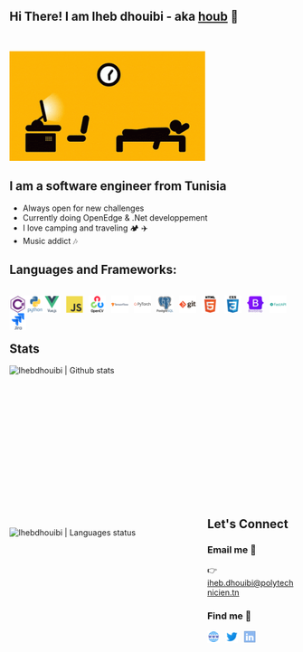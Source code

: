 
## Hi There! I am Iheb dhouibi - aka [houb][website] :wave: 
<br>



![Welcome!](/assets/coder.gif)




## I am a software engineer from Tunisia



- Always open for new challenges 
- Currently doing OpenEdge & .Net developpement  
- I love camping and traveling :camping: :airplane:
- Music addict :notes: 


## Languages and Frameworks:



<br>

<img align="left" width="30px" src="https://github.com/devicons/devicon/blob/master/icons/csharp/csharp-line.svg" >
<img align="left" width="30px" src="https://raw.githubusercontent.com/devicons/devicon/1119b9f84c0290e0f0b38982099a2bd027a48bf1/icons/python/python-original-wordmark.svg" >
<img align="left" width="30px" src="https://raw.githubusercontent.com/devicons/devicon/1119b9f84c0290e0f0b38982099a2bd027a48bf1/icons/vuejs/vuejs-original-wordmark.svg"style="padding-right:10px;">
<img align="left" width="30px" src="https://raw.githubusercontent.com/devicons/devicon/1119b9f84c0290e0f0b38982099a2bd027a48bf1/icons/javascript/javascript-original.svg" style="padding-right:10px;">
<img align="left" width="30px" src="https://raw.githubusercontent.com/devicons/devicon/1119b9f84c0290e0f0b38982099a2bd027a48bf1/icons/opencv/opencv-original-wordmark.svg" style="padding-right:10px;">
<img align="left" width="30px" src="https://raw.githubusercontent.com/devicons/devicon/1119b9f84c0290e0f0b38982099a2bd027a48bf1/icons/tensorflow/tensorflow-original-wordmark.svg" style="padding-right:10px;">
<img align="left" width="30px" src="https://raw.githubusercontent.com/devicons/devicon/1119b9f84c0290e0f0b38982099a2bd027a48bf1/icons/pytorch/pytorch-original-wordmark.svg" style="padding-right:10px;">
<img align="left" width="30px" src="https://raw.githubusercontent.com/devicons/devicon/1119b9f84c0290e0f0b38982099a2bd027a48bf1/icons/postgresql/postgresql-original-wordmark.svg" style="padding-right:10px;">
<img align="left" width="30px" src="https://raw.githubusercontent.com/devicons/devicon/1119b9f84c0290e0f0b38982099a2bd027a48bf1/icons/git/git-original-wordmark.svg" style="padding-right:10px;">
<img align="left" width="30px" src="https://raw.githubusercontent.com/devicons/devicon/1119b9f84c0290e0f0b38982099a2bd027a48bf1/icons/html5/html5-original-wordmark.svg" style="padding-right:10px;">
<img align="left" width="30px" src="https://raw.githubusercontent.com/devicons/devicon/1119b9f84c0290e0f0b38982099a2bd027a48bf1/icons/css3/css3-original-wordmark.svg" style="padding-right:10px;">
<img align="left" width="30px" src="https://raw.githubusercontent.com/devicons/devicon/1119b9f84c0290e0f0b38982099a2bd027a48bf1/icons/bootstrap/bootstrap-original-wordmark.svg" style="padding-right:10px;">
<img align="left" width="30px" src="https://raw.githubusercontent.com/devicons/devicon/1119b9f84c0290e0f0b38982099a2bd027a48bf1/icons/fastapi/fastapi-original-wordmark.svg" style="padding-right:10px;">
<img align="left" width="30px" src="https://raw.githubusercontent.com/devicons/devicon/1119b9f84c0290e0f0b38982099a2bd027a48bf1/icons/jira/jira-original-wordmark.svg" style="padding-right:10px;">

<br>
<br>
<br>

## Stats 

<img align="left" alt="Ihebdhouibi | Github stats" src="https://github-readme-stats.vercel.app/api?username=Ihebdhouibi&show_icons=true&hide_border=true&theme=merko" style="height:287px; width:350px"/>

<img align="left" alt="Ihebdhouibi | Languages status" src="https://github-readme-stats.vercel.app/api/top-langs/?username=Ihebdhouibi&theme=merko&hide_border=true" style="height:287px; width:350px"/>



<br>
<br>
<br>
<br><br>
<br><br>
<br>
<br>
<br>
<br>
<br>
<br>
<br>

## Let's Connect


### Email me :email:



:point_right: <a href="mailto:iheb.dhouibi@polytechnicien.tn">iheb.dhouibi@polytechnicien.tn</a>

### Find me :raised_hands:
[<img align="left" alt="Iheb dhouibi | Portfolio" width="22px" target="_blank" src="assets/website-48.png" style="padding-right:10px;"/>][website]
&nbsp;&nbsp;
[<img align="left" alt="Iheb dhouibi |Twitter" width="22px" target="_blank" src="assets/twitter-48.png" style="padding-right:10px;"/>][twitter]
&nbsp;&nbsp;
[<img align="left" alt="Iheb dhouibi | LinkedIn" width="22px" target="_blank" src="assets/linkedin-30.png" style="padding-right:10px; "/>][linkedin]
&nbsp;&nbsp;
<br>











[website]: https://ihebdhouibi.github.io/myportfolio/
[twitter]: https://twitter.com/dhouibi_iheb
[linkedin]: https://www.linkedin.com/in/dhouibiiheb/


